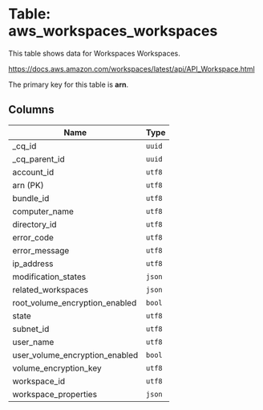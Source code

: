 # Table: aws_workspaces_workspaces

This table shows data for Workspaces Workspaces.

https://docs.aws.amazon.com/workspaces/latest/api/API_Workspace.html

The primary key for this table is **arn**.

## Columns

| Name          | Type          |
| ------------- | ------------- |
|_cq_id|`uuid`|
|_cq_parent_id|`uuid`|
|account_id|`utf8`|
|arn (PK)|`utf8`|
|bundle_id|`utf8`|
|computer_name|`utf8`|
|directory_id|`utf8`|
|error_code|`utf8`|
|error_message|`utf8`|
|ip_address|`utf8`|
|modification_states|`json`|
|related_workspaces|`json`|
|root_volume_encryption_enabled|`bool`|
|state|`utf8`|
|subnet_id|`utf8`|
|user_name|`utf8`|
|user_volume_encryption_enabled|`bool`|
|volume_encryption_key|`utf8`|
|workspace_id|`utf8`|
|workspace_properties|`json`|